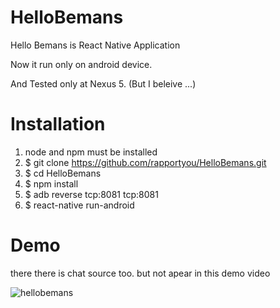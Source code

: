 HelloBemans
=========

Hello Bemans is React Native Application

Now it run only on android device.

And Tested only at Nexus 5. (But I beleive ...)


# Installation

1. node and npm must be installed
2. $ git clone https://github.com/rapportyou/HelloBemans.git
2. $ cd HelloBemans
3. $ npm install
4. $ adb reverse tcp:8081 tcp:8081
5. $ react-native run-android


# Demo

there there is chat source too.
but not apear in this demo video

![hellobemans](https://cloud.githubusercontent.com/assets/15629104/13723235/00316786-e8a2-11e5-8db5-323630a226af.gif)
